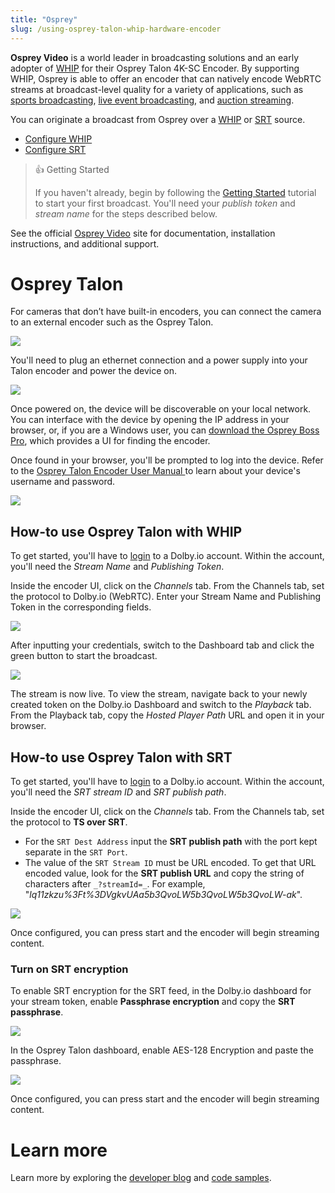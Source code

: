 ```yaml
---
title: "Osprey"
slug: /using-osprey-talon-whip-hardware-encoder
---
```

**Osprey Video** is a world leader in broadcasting solutions and an early adopter of [WHIP](/millicast/broadcast/webrtc-whip.md) for their Osprey Talon 4K-SC Encoder. By supporting WHIP, Osprey is able to offer an encoder that can natively encode WebRTC streams at broadcast-level quality for a variety of applications, such as [sports broadcasting](https://dolby.io/solutions/sports-betting/), [live event broadcasting](https://dolby.io/solutions/live-events/), and [auction streaming](https://dolby.io/solutions/auctions/).

You can originate a broadcast from Osprey over a [WHIP](/millicast/broadcast/webrtc-whip.md) or [SRT](/millicast/broadcast/using-srt.md) source.

- [Configure WHIP](/millicast/using-osprey-talon-whip-hardware-encoder#how-to-use-osprey-talon-with-whip)
- [Configure SRT](/millicast/using-osprey-talon-whip-hardware-encoder#how-to-use-osprey-talon-with-srt)

> 👍 Getting Started
> 
> If you haven't already, begin by following the [Getting Started](/millicast/getting-started/index.md) tutorial to start your first broadcast. You'll need your _publish token_ and _stream name_ for the steps described below.

See the official [Osprey Video](https://www.ospreyvideo.com/) site for documentation, installation instructions, and additional support.

# Osprey Talon

For cameras that don’t have built-in encoders, you can connect the camera to an external encoder such as the Osprey Talon.


![](/img/millicast/b12e768-Osprey_Talon.png)



You'll need to plug an ethernet connection and a power supply into your Talon encoder and power the device on. 


![](/img/millicast/Image-6-2.jpg)



Once powered on, the device will be discoverable on your local network. You can interface with the device by opening the IP address in your browser, or, if you are a Windows user, you can [download the Osprey Boss Pro](https://www.ospreyvideo.com/talon-software-and-firmware), which provides a UI for finding the encoder.

Once found in your browser, you'll be prompted to log into the device. Refer to the [Osprey Talon Encoder User Manual ](https://www.ospreyvideo.com/manuals)to learn about your device's username and password.


![](/img/millicast/2B9A2FCC-5901-4390-A7A2-4682899CBD78_1_201_a.jpeg)



## How-to use Osprey Talon with WHIP

To get started, you'll have to [login](https://dashboard.dolby.io/signup) to a Dolby.io account. Within the account, you'll need the _Stream Name_ and _Publishing Token_.

Inside the encoder UI, click on the _Channels_ tab. From the Channels tab, set the protocol to Dolby.io (WebRTC). Enter your Stream Name and Publishing Token in the corresponding fields.


![](/img/millicast/whip-osprey-talon.png)



After inputting your credentials, switch to the Dashboard tab and click the green button to start the broadcast.


![](/img/millicast/aa7dff6-osprey-broadcast.png)



The stream is now live. To view the stream, navigate back to your newly created token on the Dolby.io Dashboard and switch to the _Playback_ tab. From the Playback tab, copy the _Hosted Player Path_ URL and open it in your browser.

## How-to use Osprey Talon with SRT

To get started, you'll have to [login](https://dashboard.dolby.io/signup) to a Dolby.io account. Within the account, you'll need the _SRT stream ID_ and _SRT publish path_.

Inside the encoder UI, click on the _Channels_ tab. From the Channels tab, set the protocol to **TS over SRT**. 

- For the `SRT Dest Address` input the **SRT publish path** with the port kept separate in the `SRT Port`.
- The value of the `SRT Stream ID` must be URL encoded. To get that URL encoded value, look for the **SRT publish URL** and copy the string of characters after `_?streamId=_`. For example,  "_lq11zkzu%3Ft%3DVgkvUAa5b3QvoLW5b3QvoLW5b3QvoLW-ak_".


![](/img/millicast/osprey-srt.png)



Once configured, you can press start and the encoder will begin streaming content.

### Turn on SRT encryption

To enable SRT encryption for the SRT feed, in the Dolby.io dashboard for your stream token, enable **Passphrase encryption** and copy the **SRT passphrase**.


![](/img/millicast/srt-passphrase.png)



In the Osprey Talon dashboard, enable AES-128 Encryption and paste the passphrase.


![](/img/millicast/osprey-srt-encryption.png)



Once configured, you can press start and the encoder will begin streaming content.

# Learn more

Learn more by exploring the [developer blog](https://dolby.io/blog/tag/broadcast/) and [code samples](https://github.com/orgs/dolbyio-samples/repositories?q=broadcast).





